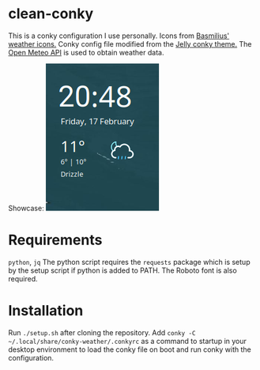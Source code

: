 # clean-conky
This is a conky configuration I use personally.
Icons from [Basmilius' weather icons.](https://github.com/basmilius/weather-icons) 
Conky config file modified from the [Jelly conky theme.](https://github.com/muhammad-yasmin/jelly-conky) 
The [Open Meteo API](https://open-meteo.com/) is used to obtain weather data.

Showcase:
![Cover](cover.png)

# Requirements
`python`, `jq`
The python script requires the `requests` package which is setup by the setup script if python is added to PATH.
The Roboto font is also required.

# Installation
Run `./setup.sh` after cloning the repository.
Add `conky -C ~/.local/share/conky-weather/.conkyrc` as a command to startup in your desktop environment to load the conky file on boot and run conky with the configuration.
